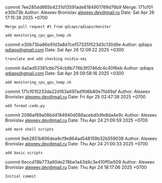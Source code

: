 commit 7ee285dd865b4231d13591ade6184901769d76b9
Merge: 171cf01 e30b73b
Author: Alexeev Bronislav <alexeev.dev@mail.ru>
Date:   Sat Apr 26 17:15:38 2025 +0700

    Merge pull request #1 from qdiaps/qdiaps/monitor
    
    add monitoring_cpu_gpu_temp.sh

commit e30b73ba86e91d3a8d7cef57335f523d3c130d9e
Author: qdiaps <qdiaps@gmail.com>
Date:   Sat Apr 26 12:09:22 2025 +0300

    translate and add checking nvidia-smi

commit 4a0ad53381cbb754cb8b776b3f0746dc4c40f6eb
Author: qdiaps <qdiaps@gmail.com>
Date:   Sat Apr 26 09:58:16 2025 +0300

    add monitoring_cpu_gpu_temp.sh

commit 171cf010233da22d163a697ad1fd6b80e7fd49af
Author: Alexeev Bronislav <alexeev.dev@mail.ru>
Date:   Fri Apr 25 02:47:38 2025 +0700

    add format-code.py

commit 2086af89a08bd4184940d086acebd0dfe8da4e9c
Author: Alexeev Bronislav <alexeev.dev@mail.ru>
Date:   Thu Apr 24 21:09:59 2025 +0700

    add more shell scripts

commit 9eb2851b806dea9cf9e864ad548159b32b559038
Author: Alexeev Bronislav <alexeev.dev@mail.ru>
Date:   Thu Apr 24 21:00:33 2025 +0700

    add basic scripts

commit 6eccd78b773a90de278be1a43d4c3e410ff0e509
Author: Alexeev Bronislav <alexeev.dev@mail.ru>
Date:   Thu Apr 24 18:17:06 2025 +0700

    Initial commit
